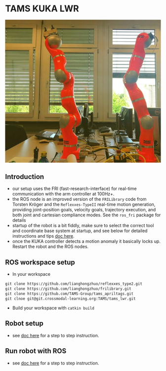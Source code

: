 # TAMS KUKA LWR
![kuka](doc/kuka_fig.jpg)
## Introduction
- our setup uses the FRI (fast-research-interface) for real-time communication with the arm controller at 100Hz+. 
- the ROS node is an improved version of the `FRILibrary` code from Torsten Kröger and the `Reflexxes-TypeII` real-time motion generation, providing joint-position goals, velocity goals, trajectory execution, and both joint and cartesian compliance modes. See the `ros_fri` package for details 
- startup of the robot is a bit fiddly, make sure to select the correct tool and coordinate base system at startup, and see below for detailed instructions and tips [doc here](doc/kuka_quick_start_guide/quick_start_kuka.md).
- once the KUKA controller detects a motion anomaly it basically locks up. Restart the robot and the ROS nodes.

## ROS workspace setup
- In your workspace
```
git clone https://github.com/lianghongzhuo/reflexxes_type2.git
git clone https://github.com/lianghongzhuo/frilibrary.git
git clone https://github.com/TAMS-Group/tams_apriltags.git
git clnoe git@git.crossmodal-learning.org:TAMS/tams_lwr.git
```

- Build your workspace with
`catkin build`

## Robot setup
- see [doc here](doc/kuka_quick_start_guide/quick_start_kuka.md) for a step to step instruction.

## Run robot with ROS
- see [doc here](doc/run_lwr_with_ros.md) for a step to step instruction.
